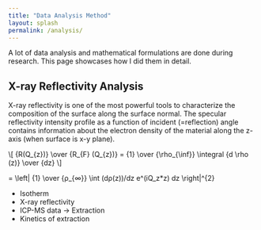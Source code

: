 ```yaml
---
title: "Data Analysis Method"
layout: splash
permalink: /analysis/
---
```


A lot of data analysis and mathematical formulations are done during research. This page showcases how I did them in detail.

## X-ray Reflectivity Analysis

X-ray reflectivity is one of the most powerful tools to characterize the composition of the surface along the surface normal.
The specular reflectivity intensity profile as a function of incident (=reflection) angle contains information about the electron density of the material along the z-axis (when surface is x-y plane).

\\[ {R(Q_{z})} \over {R_{F} (Q_{z})} = {1} \over {\rho_{\inf}} \integral {d \rho (z)} \over {dz} \\]

 = \left| {1} \over {ρ_{∞}}  \int (dρ(z))/dz e^(iQ_z*z) dz \right|^{2}
* Isotherm
* X-ray reflectivity
* ICP-MS data -> Extraction
* Kinetics of extraction